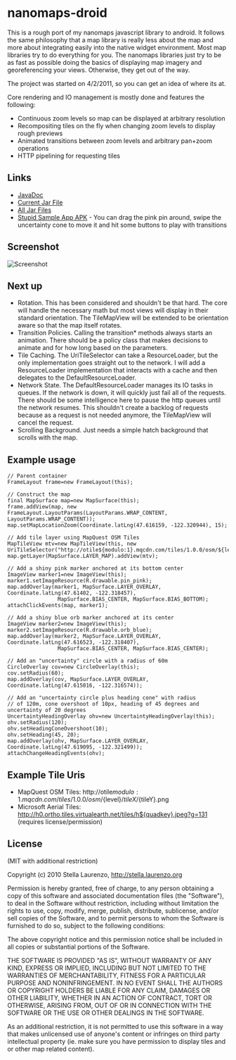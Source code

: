 nanomaps-droid
==============

This is a rough port of my nanomaps javascript library to android.  It follows the same philosophy that a map library is really less about the map and more about integrating easily into the native widget environment.  Most map libraries try to do everything for you.  The nanomaps libraries just try to be as fast as possible doing the basics of displaying map imagery and georeferencing your views.  Otherwise, they get out of the way.

The project was started on 4/2/2011, so you can get an idea of where its at.

Core rendering and IO management is mostly done and features the following:

* Continuous zoom levels so map can be displayed at arbitrary resolution
* Recompositing tiles on the fly when changing zoom levels to display rough previews
* Animated transitions between zoom levels and arbitrary pan+zoom operations
* HTTP pipelining for requesting tiles

Links
-----

* [JavaDoc](http://stellaeof.github.com/nanomaps-droid/javadoc/)
* [Current Jar File](http://stellaeof.github.com/nanomaps-droid/download/nanomaps-droid-0.1.0.jar)
* [All Jar Files](https://github.com/stellaeof/nanomaps-droid/tree/gh-pages/download)
* [Stupid Sample App APK](http://stellaeof.github.com/nanomaps-droid/download/nanomaps-sample-0.1.0.apk) - You can drag the pink pin around, swipe the uncertainty cone to move it and hit some buttons to play with transitions

Screenshot
----------

![Screenshot](http://stellaeof.github.com/nanomaps-droid/images/screenshot1.png)

Next up
-------

* Rotation.  This has been considered and shouldn't be that hard.  The core will handle the necessary math but most views will display in their standard orientation.  The TileMapView will be extended to be orientation aware so that the map itself rotates.
* Transition Policies.  Calling the transition* methods always starts an animation.  There should be a policy class that makes decisions to animate and for how long based on the parameters.
* Tile Caching.  The UriTileSelector can take a ResourceLoader, but the only implementation goes straight out to the network.  I will add a ResourceLoader implementation that interacts with a cache and then delegates to the DefaultResourceLoader.
* Network State.  The DefaultResourceLoader manages its IO tasks in queues.  If the network is down, it will quickly just fail all of the requests.  There should be some intelligence here to pause the http queues until the network resumes.  This shouldn't create a backlog of requests because as a request is not needed anymore, the TileMapView will cancel the request.
* Scrolling Background.  Just needs a simple hatch background that scrolls with the map.


Example usage
-------------

	// Parent container
	FrameLayout frame=new FrameLayout(this);

	// Construct the map
	final MapSurface map=new MapSurface(this);
	frame.addView(map, new FrameLayout.LayoutParams(LayoutParams.WRAP_CONTENT, LayoutParams.WRAP_CONTENT));
	map.setMapLocationZoom(Coordinate.latLng(47.616159, -122.320944), 15);

	// Add tile layer using MapQuest OSM Tiles
	MapTileView mtv=new MapTileView(this, new UriTileSelector("http://otile${modulo:1}.mqcdn.com/tiles/1.0.0/osm/${level}/${tileX}/${tileY}.png"));
	map.getLayer(MapSurface.LAYER_MAP).addView(mtv);

	// Add a shiny pink marker anchored at its bottom center
	ImageView marker1=new ImageView(this);
	marker1.setImageResource(R.drawable.pin_pink);
	map.addOverlay(marker1, MapSurface.LAYER_OVERLAY, Coordinate.latLng(47.61402, -122.318457),
					MapSurface.BIAS_CENTER, MapSurface.BIAS_BOTTOM);
	attachClickEvents(map, marker1);

	// Add a shiny blue orb marker anchored at its center
	ImageView marker2=new ImageView(this);
	marker2.setImageResource(R.drawable.orb_blue);
	map.addOverlay(marker2, MapSurface.LAYER_OVERLAY, Coordinate.latLng(47.616523, -122.318407),
					MapSurface.BIAS_CENTER, MapSurface.BIAS_CENTER);

	// Add an "uncertainty" circle with a radius of 60m
	CircleOverlay cov=new CircleOverlay(this);
	cov.setRadius(60);
	map.addOverlay(cov, MapSurface.LAYER_OVERLAY, Coordinate.latLng(47.615016, -122.316574));

	// Add an "uncertainty circle plus heading cone" with radius
	// of 120m, cone overshoot of 10px, heading of 45 degrees and uncertainty of 20 degrees
	UncertaintyHeadingOverlay ohv=new UncertaintyHeadingOverlay(this);
	ohv.setRadius(120);
	ohv.setHeadingConeOvershoot(10);
	ohv.setHeading(45, 20);
	map.addOverlay(ohv, MapSurface.LAYER_OVERLAY, Coordinate.latLng(47.619095, -122.321499));
	attachChangeHeadingEvents(ohv);

Example Tile Uris
-----------------

* MapQuest OSM Tiles: http://otile${modulo:1}.mqcdn.com/tiles/1.0.0/osm/${level}/${tileX}/${tileY}.png
* Microsoft Aerial Tiles: http://h0.ortho.tiles.virtualearth.net/tiles/h${quadkey}.jpeg?g=131  (requires license/permission)

License
-------
(MIT with additional restriction)

Copyright (c) 2010 Stella Laurenzo, http://stella.laurenzo.org

Permission is hereby granted, free of charge, to any person obtaining
a copy of this software and associated documentation files (the
"Software"), to deal in the Software without restriction, including
without limitation the rights to use, copy, modify, merge, publish,
distribute, sublicense, and/or sell copies of the Software, and to
permit persons to whom the Software is furnished to do so, subject to
the following conditions:

The above copyright notice and this permission notice shall be
included in all copies or substantial portions of the Software.

THE SOFTWARE IS PROVIDED "AS IS", WITHOUT WARRANTY OF ANY KIND,
EXPRESS OR IMPLIED, INCLUDING BUT NOT LIMITED TO THE WARRANTIES OF
MERCHANTABILITY, FITNESS FOR A PARTICULAR PURPOSE AND
NONINFRINGEMENT. IN NO EVENT SHALL THE AUTHORS OR COPYRIGHT HOLDERS BE
LIABLE FOR ANY CLAIM, DAMAGES OR OTHER LIABILITY, WHETHER IN AN ACTION
OF CONTRACT, TORT OR OTHERWISE, ARISING FROM, OUT OF OR IN CONNECTION
WITH THE SOFTWARE OR THE USE OR OTHER DEALINGS IN THE SOFTWARE.

As an additional restriction, it is not permitted to use this software in
a way that makes unlicensed use of anyone's content or infringes on third party
intellectual property (ie. make sure you have permission to display tiles
and or other map related content).

